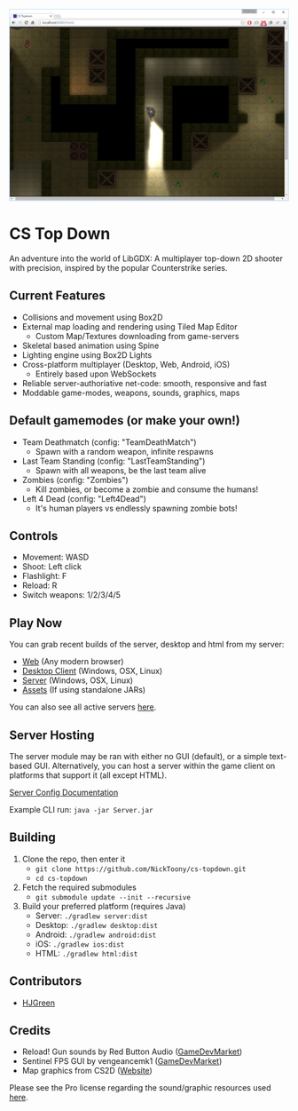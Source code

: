 ![](https://github.com/NickToony/cs-topdown/blob/master/screenshots/screenshot3.png)

CS Top Down
=====================
An adventure into the world of LibGDX: A multiplayer top-down 2D shooter with precision, inspired by the popular Counterstrike series.

## Current Features
- Collisions and movement using Box2D
- External map loading and rendering using Tiled Map Editor
    - Custom Map/Textures downloading from game-servers
- Skeletal based animation using Spine
- Lighting engine using Box2D Lights
- Cross-platform multiplayer (Desktop, Web, Android, iOS)
    - Entirely based upon WebSockets
- Reliable server-authoriative net-code: smooth, responsive and fast
- Moddable game-modes, weapons, sounds, graphics, maps

## Default gamemodes (or make your own!)
- Team Deathmatch (config: "TeamDeathMatch")
    - Spawn with a random weapon, infinite respawns
- Last Team Standing (config: "LastTeamStanding")
    - Spawn with all weapons, be the last team alive
- Zombies (config: "Zombies")
    - Kill zombies, or become a zombie and consume the humans!
- Left 4 Dead (config: "Left4Dead")
    - It's human players vs endlessly spawning zombie bots!

## Controls
- Movement: WASD
- Shoot: Left click
- Flashlight: F
- Reload: R
- Switch weapons: 1/2/3/4/5

## Play Now
You can grab recent builds of the server, desktop and html from my server:
- [Web](http://cstopdown.nick-hope.co.uk/) (Any modern browser)
- [Desktop Client](http://cstopdown.nick-hope.co.uk/desktop.zip) (Windows, OSX, Linux)
- [Server](http://cstopdown.nick-hope.co.uk/server.zip) (Windows, OSX, Linux)
- [Assets](http://cstopdown.nick-hope.co.uk/assets.zip) (If using standalone JARs)

You can also see all active servers [here](http://gameservers.nick-hope.co.uk/game/view/1).

## Server Hosting
The server module may be ran with either no GUI (default), or a simple text-based GUI. Alternatively, you can host a server within the game client on platforms that support it (all except HTML).

[Server Config Documentation](SERVERCONFIG.md)

Example CLI run: `java -jar Server.jar`

## Building
1. Clone the repo, then enter it
	- `git clone https://github.com/NickToony/cs-topdown.git`
	- `cd cs-topdown`
2. Fetch the required submodules
	- `git submodule update --init --recursive`
3. Build your preferred platform (requires Java)
	- Server: `./gradlew server:dist`
	- Desktop: `./gradlew desktop:dist`
	- Android: `./gradlew android:dist`
	- iOS: `./gradlew ios:dist`
	- HTML: `./gradlew html:dist`

## Contributors

- [HJGreen](https://github.com/HJGreen)


## Credits

- Reload! Gun sounds by Red Button Audio ([GameDevMarket](https://www.gamedevmarket.net/asset/reload-970/))
- Sentinel FPS GUI by vengeancemk1 ([GameDevMarket](https://www.gamedevmarket.net/asset/sentinel-fps-gui-4387/))
- Map graphics from CS2D ([Website](http://www.cs2d.com/))

Please see the Pro license regarding the sound/graphic resources used [here](https://www.gamedevmarket.net/terms-conditions/#pro-licence).
